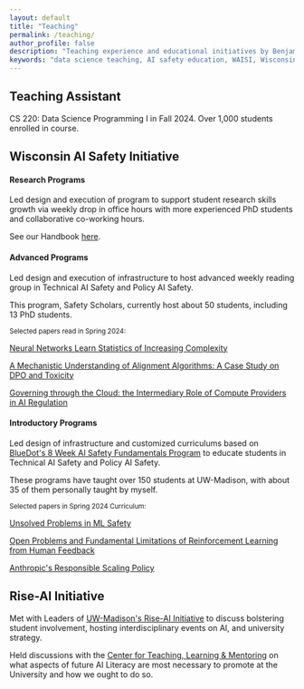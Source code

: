 ```yaml
---
layout: default
title: "Teaching"
permalink: /teaching/
author_profile: false
description: "Teaching experience and educational initiatives by Benjamin D. Hayum, including Data Science instruction at UW-Madison and leadership of the Wisconsin AI Safety Initiative (WAISI), focusing on AI safety education and research mentorship"
keywords: "data science teaching, AI safety education, WAISI, Wisconsin AI Safety Initiative, research mentorship, Safety Scholars program, AI literacy, technical AI safety, policy AI safety, student research programs, BlueDot curriculum, Rise-AI Initiative, UW-Madison, computer science education, PhD student mentoring, AI safety curriculum, research skills development, AI policy education, machine learning education"
---
```


## Teaching Assistant

CS 220: Data Science Programming I in Fall 2024. Over 1,000 students enrolled in course.

## Wisconsin AI Safety Initiative

#### Research Programs

Led design and execution of program to support student research skills growth via weekly drop in office hours with more experienced PhD students and collaborative co-working hours.

See our Handbook [here](https://docs.google.com/document/d/1RXpxkFoX6PnItmJ083QVNK-PbBa106KRRlLh_g7Jyqk/edit?usp=sharing).

#### Advanced Programs

Led design and execution of infrastructure to host advanced weekly reading group in Technical AI Safety and Policy AI Safety. 

This program, Safety Scholars, currently host about 50 students, including 13 PhD students.

<p style="font-size: smaller;">
Selected papers read in Spring 2024:<br>

<a href="https://arxiv.org/abs/2402.04362">Neural Networks Learn Statistics of Increasing Complexity</a><br>

<a href="https://arxiv.org/abs/2401.01967">A Mechanistic Understanding of Alignment Algorithms: A Case Study on DPO and Toxicity</a><br>

<a href="https://cdn.governance.ai/Governing-Through-the-Cloud_The-Intermediary-Role-of-Compute-Providers-in-AI-Regulation.pdf">Governing through the Cloud: the Intermediary Role of Compute Providers in AI Regulation</a>

</p>

#### Introductory Programs

Led design of infrastructure and customized curriculums based on [BlueDot's 8 Week AI Safety Fundamentals Program](https://aisafetyfundamentals.com/) to educate students in Technical AI Safety and Policy AI Safety.

These programs have taught over 150 students at UW-Madison, with about 35 of them personally taught by myself.

<p style="font-size: smaller;">
Selected papers in Spring 2024 Curriculum:<br>

<a href="https://arxiv.org/abs/2109.13916">Unsolved Problems in ML Safety</a><br>

<a href="https://arxiv.org/pdf/2307.15217">Open Problems and Fundamental Limitations of Reinforcement Learning from Human Feedback</a><br>

<a href="https://www-cdn.anthropic.com/1adf000c8f675958c2ee23805d91aaade1cd4613/responsible-scaling-policy.pdf">Anthropic's Responsible Scaling Policy</a>

</p>

## Rise-AI Initiative

Met with Leaders of [UW-Madison's Rise-AI Initiative](https://rise.wisc.edu/rise-ai/) to discuss bolstering student involvement, hosting interdisciplinary events on AI, and university strategy. 

Held discussions with the [Center for Teaching, Learning & Mentoring](https://ctlm.wisc.edu/) on what aspects of future AI Literacy are most necessary to promote at the University and how we ought to do so.